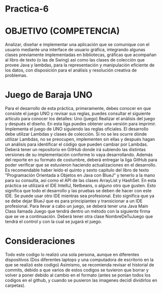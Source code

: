 # Practica-6
# OBJETIVO (COMPETENCIA)
Analizar, diseñar e implementar una aplicación que se comunique con el usuario mediante una interface
de usuario gráfica, integrando algunas clases previamente implementadas en bibliotecas, gráficas que
acompañan al libro de texto (o las de Swing) así como las clases de colección que provee Java y
lambdas, para la representación y manipulación eficiente de los datos, con disposición para el análisis
y resolución creativa de problemas.
# Juego de Baraja UNO
Para el desarrollo de esta práctica, primeramente, debes conocer en que consiste el juego UNO y revisar
sus reglas, puedes consultar el siguiente articulo para conocer los detalles: Uno (juego)
Realizar el análisis del juego y después el diseño. En esta liga puedes obtener una versión para imprimir.
Implementa el juego de UNO siguiendo las reglas oficiales. El desarrollo debe utilizar Lambdas y clases
de colección. Si no se les ocurre dónde utilizar Lambdas, no se preocupen, implementen sin ellas y
después hagan un análisis para identificar el código que pueden cambiar por Lambdas.
Deberá tener un repositorio en GitHub donde irá subiendo las distintas versiones de su implementación
conforme lo vaya desarrollando. Además del reporte en su formato de costumbre, deberá entregar la liga
GitHub para poder verificar que se estuvieron haciendo actualizaciones en el desarrollo.
Es recomendable haber leído el quinto y sexto capítulo del libro de texto "Programación Orientada a
Objetos en Java con BlueJ" y tenerlo a la mano para su consulta, así como el API de las clases ArrayList
y HashSet.
En esta práctica se utilizará el IDE IntelliJ, Netbeans, o alguno otro que gusten. Esto significa que todo el
desarrollo y las pruebas se deben de hacer con este IDE. Se puede usar otro IDE mientras sea profesional.
Esto significa que ya se debe dejar BlueJ que es para principiantes y transicionar a un IDE profesional.
Para llevar a cabo un juego, se deberá tener una Java Main Class llamada Juego que tendrá dentro un
método con la siguiente firma que se ve a continuación. Deberá tener otra clase NombreDeTuJuego que
tendrá el control y con la cual se jugará el juego.

# Consideraciones

Todo este codigo lo realizó una sola persona, aunque en diferentes dispositivos (Dos diferentes laptops y una computadora de escritorio en la que se realizó este codigo)
Asimismo, se recomienda revisar el historial de commits, debido a que varios de estos codigos se tuvieron que borrar y volver a poner debido al cambio en el formato (antes se ponian todos los codigos en el github, y cuando se pusieron las imagenes decidí dividirlos en carpetas).
